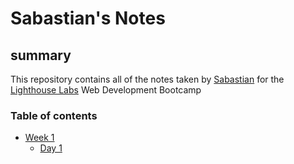 # Sabastian's Notes

## summary

This repository contains all of the notes taken by [Sabastian](https://github.com/sabatony) for the [Lighthouse Labs](https://www.lighthouselabs.ca/) Web Development Bootcamp

### Table of contents

* [Week 1](/Week_1)
  * [Day 1](/Week_1/Day_1)
